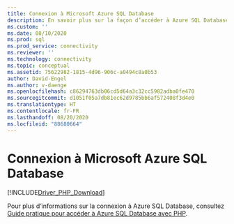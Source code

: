 ```yaml
---
title: Connexion à Microsoft Azure SQL Database
description: En savoir plus sur la façon d’accéder à Azure SQL Database à l’aide des Pilotes Microsoft pour PHP pour SQL Server
ms.custom: ''
ms.date: 08/10/2020
ms.prod: sql
ms.prod_service: connectivity
ms.reviewer: ''
ms.technology: connectivity
ms.topic: conceptual
ms.assetid: 75622982-1815-4d96-906c-a0494c8a0b53
author: David-Engel
ms.author: v-daenge
ms.openlocfilehash: c86294763db06cd5d64a3c32cc5982adba0fe470
ms.sourcegitcommit: d1051f05a7db81ec62d9785bb6af572408f3d4e0
ms.translationtype: HT
ms.contentlocale: fr-FR
ms.lasthandoff: 08/20/2020
ms.locfileid: "88680664"
---
```

# <a name="connecting-to-microsoft-azure-sql-database"></a>Connexion à Microsoft Azure SQL Database
[!INCLUDE[Driver_PHP_Download](../../includes/driver_php_download.md)]

Pour plus d’informations sur la connexion à Azure SQL Database, consultez [Guide pratique pour accéder à Azure SQL Database avec PHP](https://azure.microsoft.com/documentation/articles/sql-database-php-how-to-use/).  
  
